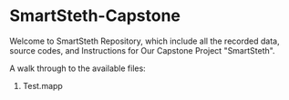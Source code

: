 # SmartSteth-Capstone

Welcome to SmartSteth Repository, which include all the recorded data, source codes, and Instructions for Our Capstone Project "SmartSteth".

A walk through to the available files:

1. Test.mapp

